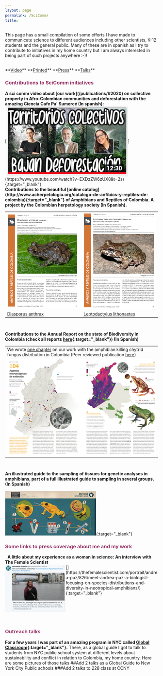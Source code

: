 ```yaml
---
layout: page
permalink: /SciComm/
title:  
---
```


This page has a small compilation of some efforts I have made to communicate science to different audiences including other scientists, K-12 students and the general public. Many of these are in spanish as I try to contribute to initiatives in my home country but I am always interested in being part of such projects anywhere :-)!  

<br>
**<a href="#Video">Video</a>**
**<a href="#Printed">Printed</a>**
**<a href="#Press">Press</a>**
**<a href="#Talks">Talks</a>**
&nbsp;
<br>
<h3><span style="color: #993366;">Contributions to SciComm initiatives</span></h3>
<a name="Video"></a>
<strong>A sci comm video about [our work](/publications/#2020) on collective property in Afro-Colombian communities and deforestation with the amazing Ciencia Cafe Pa' Sumercé (In spanish):</strong>  
<br>
[<img align="center" src="/images/CienciaCafe.jpg" width="400">](https://www.youtube.com/watch?v=EXDzZW6zUX8&t=2s){:target="_blank"}
<br>
<a name="Printed"></a>
<strong>Contributions to the beautiful [online catalog](http://www.acherpetologia.org/catalogo-de-anfibios-y-reptiles-de-colombia){:target="_blank"} of Amphibians and Reptiles of Colombia. A project by the Colombian herpetology society (In Spanish).</strong>

<table width="80%">
  <tr><td style="width:35%;vertical-align: middle;"><img src="/images/diasporus.png"/></td><td style="width:35%;vertical-align: middle;"><img src="/images/lithonaetes.png"/></td></tr>
 <tr><td> <a href="http://www.acherpetologia.org/wp-content/uploads/2017/06/CARC_Volumen3_Numero2.pdf" target="_blank">Diasporus anthrax</a></td><td> <a href="http://www.acherpetologia.org/wp-content/uploads/2018/05/VOL_4_NUM_1.pdf" target="_blank">Leptodactylus lithonaetes</a> </td></tr>
</table>
&nbsp;
<br>


<strong>Contributions to the Annual Report on the state of Biodiversity in Colombia (check all reports [here](http://reporte.humboldt.org.co/biodiversidad/){:target="_blank"}) (In Spanish)</strong>
<table width="80%">
<tr><td>We wrote <a href="http://reporte.humboldt.org.co/biodiversidad/2018/cap2/204/" target="_blank">one chapter</a> on our work with the amphibian killing chytrid fungus distribution in Colombia (Peer reviewed publication <a href="/publications/#2017">here</a>)</td></tr>
<tr><td style="height:35%;"><img src="/images/RET.png"/></td></tr>
</table>
&nbsp; 

<strong>An illustrated guide to the sampling of tissues for genetic analyses in amphibians, part of a full illustrated guide to sampling in several groups. (In Spanish)</strong>

[<img src="/images/Guia_tejidos.png" width="300">](http://repository.humboldt.org.co/bitstream/handle/20.500.11761/33659/561.pdf?sequence=1&isAllowed=y){:target="_blank"}
<a name="Press"></a>
<h3><span style="color: #993366;">Some links to press coverage about me and my work</span></h3>
&nbsp;
 <strong>A little about my experience as a woman in science: An interview with The Female Scientist</strong>  
<br>
[<img align="left" src="/images/Screen Shot 2020-04-06 at 12.13.39 PM.png" width="200">](https://thefemalescientist.com/portrait/andrea-paz/826/meet-andrea-paz-a-biologist-focusing-on-species-distributions-and-diversity-in-neotropical-amphibians/){:target="_blank"}
<br>
<br>
<br>
<br>
<br>
<br>
<a name="Talks"></a>
<h3><span style="color: #993366;">Outreach talks</span></h3>

<strong>For a few years I was part of an amazing program in NYC called [Global Classroom](http://stage.otw.anant.us/Global-Classroom.aspx){:target="_blank"}.</strong> There, as a global guide I got to talk to students from NYC public school system at different levels about sustainability and conflict in relation to Colombia, my home country. Here are some pictures of those talks
##Add 2 talks as a Global Guide to New York City Public schools
###Add 2 talks to 228 class at CCNY
<br>  
  <br>
<br>
<br>
